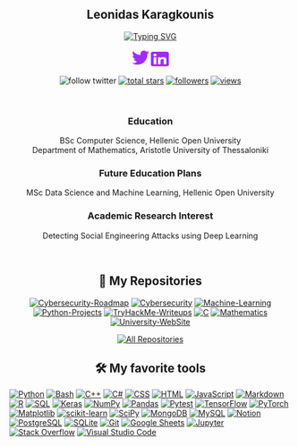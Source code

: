 <!-- code inspired by - https://github.com/marlenezw & https://github.com/0xtraw-->

<h2 align="center">
  Leonidas Karagkounis
</h2>
<!-- Typing SVG by DenverCoder1 - https://github.com/DenverCoder1/readme-typing-svg -->
<p align="center">
  <a href="https://git.io/typing-svg"><img src="https://readme-typing-svg.demolab.com?font=Fira+Code&pause=1000&color=A02CFD&width=435&lines=Hi!+Leonidas+Karagkounis+here.;Data+Analyst%2C+Cyber+Security+and;Machine+Learning+enthusiast." alt="Typing SVG" /></a>
</p>
<!-- Social icons section -->
<p align="center">
  <a href="https://twitter.com/@lkaragkounis"><img width="31px" alt="Twitter" title="Twitter" src="https://github.com/0xTRAW/0xTRAW/blob/main/.github/twitter.png"/></a>
  <a href="https://linkedin.com/in/leonidas-karagkounis-069756145" alt="LinkedIn"><img width="32px" height="26px"  src="https://github.com/0xTRAW/0xTRAW/blob/main/.github/mylinkedinicon.png"/></a>
</p>
<!-- Social badges section -->
<!-- Badges with custom icons - https://github.com/DenverCoder1/custom-icon-badges -->
<!-- View counter - https://github.com/DenverCoder1/Simple-View-Counter -->
<p align="center">
   <img alt="follow twitter" title="Follow Twitter" src="https://img.shields.io/twitter/follow/LKaragkounis?color=%2355960&logo=person-fill&label=twitter&style=for-the-badge&labelColor=1DA1F2"/></a> 
  <a href="https://github.com/KaragkounisL?tab=repositories&sort=stargazers">
    <img alt="total stars" title="Total stars on GitHub" src="https://custom-icon-badges.herokuapp.com/github/stars/KaragkounisL?color=55960c&style=for-the-badge&labelColor=488207&logo=star"/></a>
  <a href="https://github.com/KaragkounisL?tab=followers">
    <img alt="followers" title="Follow me on Github" src="https://custom-icon-badges.herokuapp.com/github/followers/KaragkounisL?color=236ad3&labelColor=1155ba&style=for-the-badge&logo=person-add&label=Follow&logoColor=white"/></a>
  <a href="https://komarev.com/ghpvc/?username=KaragkounisL">
    <img alt="views" title="GitHub profile views" src="https://komarev.com/ghpvc/?username=KaragkounisL&style=for-the-badge&color=grey"/></a>
</p>
<!-- Some badges are from https://github.com/Ileriayo/markdown-badges -->
<br/>
<h3 align="center">Education</h3>
<p align=center>BSc Computer Science, Hellenic Open University <br>Department of Mathematics, Aristotle University of Thessaloniki</p>

<h3 align="center">Future Education Plans</h3>
<p align=center>MSc Data Science and Machine Learning, Hellenic Open University</p>

<h3 align="center">Academic Research Interest</h3>
<p align=center>Detecting Social Engineering Attacks using Deep Learning</p>
<br/>

<h2 align="center">
📘 My Repositories
</h2>
<!-- Repo info cards - https://github.com/anuraghazra/github-readme-stats -->
<!-- Small repo cards (fork) - https://github.com/DenverCoder1/github-readme-stats -->
<p align="center">
  <a href="https://github.com/KaragkounisL/PLH35"><img width="278" src="https://denvercoder1-github-readme-stats.vercel.app/api/pin/?username=KaragkounisL&repo=PLH35&theme=react&bg_color=1F222E&title_color=a02cfd&hide_border=true&icon_color=F8D866&show_icons=false" alt="Cybersecurity-Roadmap"></a>
  <a href="https://github.com/KaragkounisL/Cybersecurity"><img width="278" src="https://denvercoder1-github-readme-stats.vercel.app/api/pin/?username=KaragkounisL&repo=Cybersecurity&theme=react&bg_color=1F222E&title_color=a02cfd&hide_border=true&icon_color=F8D866&show_icons=false" alt="Cybersecurity"></a>
  <a href="https://github.com/KaragkounisL/Machine-Learning"><img width="278" src="https://denvercoder1-github-readme-stats.vercel.app/api/pin/?username=KaragkounisL&repo=Machine-Learning&theme=react&bg_color=1F222E&title_color=a02cfd&hide_border=true&icon_color=F8D866&show_icons=false" alt="Machine-Learning"></a>
  <a href="https://github.com/KaragkounisL/Python-Projects"><img width="278" src="https://denvercoder1-github-readme-stats.vercel.app/api/pin/?username=KaragkounisL&repo=Python-Projects&theme=react&bg_color=1F222E&title_color=a02cfd&hide_border=true&icon_color=F8D866&show_icons=false" alt="Python-Projects"></a>
  <a href="https://github.com/KaragkounisL/TryHackMe-Writeups"><img width="278" src="https://denvercoder1-github-readme-stats.vercel.app/api/pin/?username=KaragkounisL&repo=TryHackMe-Writeups&theme=react&bg_color=1F222E&title_color=a02cfd&hide_border=true&icon_color=F8D866&show_icons=false" alt="TryHackMe-Writeups"></a>
  <a href="https://github.com/KaragkounisL/C"><img width="278" src="https://denvercoder1-github-readme-stats.vercel.app/api/pin?username=KaragkounisL&repo=C&theme=react&bg_color=1F222E&title_color=a02cfd&hide_border=true&icon_color=F8D866&show_icons=false" alt="C"></a>
  <a href="https://github.com/KaragkounisL/Mathematics"><img width="278" src="https://denvercoder1-github-readme-stats.vercel.app/api/pin/?username=KaragkounisL&repo=Mathematics&theme=react&bg_color=1F222E&title_color=a02cfd&hide_border=true&icon_color=F8D866&show_icons=false" alt="Mathematics"></a>
  <a href="https://github.com/KaragkounisL/University-WebSite"><img width="278" src="https://denvercoder1-github-readme-stats.vercel.app/api/pin/?username=KaragkounisL&repo=University-WebSite&theme=react&bg_color=1F222E&title_color=a02cfd&hide_border=true&icon_color=F8D866&show_icons=false" alt="University-WebSite"></a>
</p>
<p align="center">
  <a href="https://github.com/KaragkounisL?tab=repositories&sort=stargazers"><img alt="All Repositories" title="All Repositories" src="https://custom-icon-badges.herokuapp.com/badge/-All%20Repos-2962FF?style=for-the-badge&logoColor=white&logo=repo"/></a>
</p>
<h2 align="center">
 🛠️ My favorite tools
</h2>
<p align="center">
  <p align="left">
    <a href="https://github.com/search?q=user%3Amarlenezw+language%3Apython"><img alt="Python" src="https://img.shields.io/badge/Python-14354C.svg?logo=python&logoColor=white"></a>
    <a href="https://github.com/search?q=user%3Amarlenezw+language%3Abash"><img alt="Bash" src="https://img.shields.io/badge/Bash-121011.svg?logo=gnu-bash&logoColor=white"></a>
    <a href="https://github.com/search?q=user%3Amarlenezw+language%3Acpp"><img alt="C++" src="https://custom-icon-badges.herokuapp.com/badge/C++-9C033A.svg?logo=cpp2&logoColor=white"></a>
    <a href="https://github.com/search?q=user%3Amarlenezw+language%3Acsharp"><img alt="C#" src="https://custom-icon-badges.herokuapp.com/badge/C%23-68217A.svg?logo=cs2&logoColor=white"></a>
    <a href="https://github.com/search?q=user%3Amarlenezw+language%3Acss"><img alt="CSS" src="https://img.shields.io/badge/CSS-1572B6.svg?logo=css3&logoColor=white"></a>
    <a href="https://github.com/search?q=user%3Amarlenezw+language%3Ahtml"><img alt="HTML" src="https://img.shields.io/badge/HTML-E34F26.svg?logo=html5&logoColor=white"></a>
    <a href="https://github.com/search?q=user%3Amarlenezw+language%3Ajavascript"><img alt="JavaScript" src="https://img.shields.io/badge/JavaScript-F7DF1E.svg?logo=javascript&logoColor=black"></a>
    <a href="https://github.com/search?q=user%3Amarlenezw+language%3Amarkdown"><img alt="Markdown" src="https://img.shields.io/badge/Markdown-000000.svg?logo=markdown&logoColor=white"></a>
    <a href="https://github.com/search?q=user%3Amarlenezw+language%3Ar"><img alt="R" src="https://img.shields.io/badge/R-276DC3.svg?logo=r&logoColor=white"></a>
    <a href="https://github.com/search?q=user%3Amarlenezw+language%3Asql"><img alt="SQL" src="https://custom-icon-badges.herokuapp.com/badge/SQL-025E8C.svg?logo=database&logoColor=white"></a>
    <a href="#"><img alt="Keras" src="https://img.shields.io/badge/Keras-D00000.svg?logo=Keras&logoColor=white"></a>
    <a href="#"><img alt="NumPy" src="https://img.shields.io/badge/Numpy-013243.svg?logo=numpy&logoColor=white"></a>
    <a href="#"><img alt="Pandas" src="https://img.shields.io/badge/Pandas-150458.svg?logo=pandas&logoColor=white"></a>
    <a href="#"><img alt="Pytest" src="https://img.shields.io/badge/Pytest-0A9EDC.svg?logo=pytest&logoColor=white"></a>
    <a href="#"><img alt="TensorFlow" src="https://img.shields.io/badge/TensorFlow-FF6F00.svg?logo=TensorFlow&logoColor=white"></a>
    <a href="#"><img alt="PyTorch" src="https://img.shields.io/badge/PyTorch-%23EE4C2C.svg?logo=PyTorch&logoColor=white"></a>
    <a href="#"><img alt="Matplotlib" src="https://img.shields.io/badge/Matplotlib-%23ffffff.svg?logo=Matplotlib&logoColor=black"></a>
    <a href="#"><img alt="scikit-learn" src="https://img.shields.io/badge/scikit--learn-%23F7931E.svg?logo=scikit-learn&logoColor=white"></a>
    <a href="#"><img alt="SciPy" src="https://img.shields.io/badge/SciPy-%230C55A5.svg?&logo=scipy&logoColor=%white"></a>   
    <a href="#"><img alt="MongoDB" src ="https://img.shields.io/badge/MongoDB-4ea94b.svg?logo=mongodb&logoColor=white"></a>
    <a href="#"><img alt="MySQL" src="https://img.shields.io/badge/MySQL-00f.svg?logo=mysql&logoColor=white"></a>
    <a href="#"><img alt="Notion" src="https://img.shields.io/badge/Notion-010101.svg?logo=notion&logoColor=white"></a>
    <a href="#"><img alt="PostgreSQL" src ="https://img.shields.io/badge/PostgreSQL-316192.svg?logo=postgresql&logoColor=white"></a>
    <a href="#"><img alt="SQLite" src ="https://img.shields.io/badge/SQLite-07405e.svg?logo=sqlite&logoColor=white"></a>
    <a href="#"><img alt="Git" src="https://img.shields.io/badge/Git-F05033.svg?logo=git&logoColor=white"></a>
    <a href="#"><img alt="Google Sheets" src="https://img.shields.io/badge/Google%20Sheets-34A853.svg?logo=google%20sheets&logoColor=white"></a>
    <a href="#"><img alt="Jupyter" src="https://img.shields.io/badge/Jupyter-F37626.svg?logo=Jupyter&logoColor=white"></a>
    <a href="#"><img alt="Stack Overflow" src="https://img.shields.io/badge/-Stack%20Overflow-FE7A16?logo=stack-overflow&logoColor=white"></a>
    <a href="#"><img alt="Visual Studio Code" src="https://img.shields.io/badge/Visual%20Studio%20Code-0078d7.svg?logo=visual-studio-code&logoColor=white"></a>
    </p align="left">
</p align="center">
</h3>
